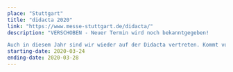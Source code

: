 ```yaml
---
place: "Stuttgart"
title: "didacta 2020"
link: "https://www.messe-stuttgart.de/didacta/"
description: "VERSCHOBEN - Neuer Termin wird noch bekanntgegeben!

Auch in diesem Jahr sind wir wieder auf der Didacta vertreten. Kommt vorbei und besucht uns am Gemeinschaftstand von Eduvation (Stand D12) in Halle 8."
starting-date: 2020-03-24
ending-date: 2020-03-28
---
```

